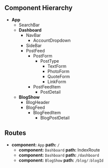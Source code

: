 ## Component Hierarchy

* **App**
  * SearchBar
  * **Dashboard**
    * NavBar
      * AccountDropdown
    * SideBar
    * PostFeed
      * PostForm
        * PostType
          * TextForm
          * PhotoForm
          * QuoteForm
          * LinkForm
      * PostFeedItem
        * PostDetail
  * **BlogShow**
    * BlogHeader
    * BlogFeed
      * BlogFeedItem
        * BlogPostDetail

## Routes

* **component:** `App` **path:** `/`
  * **component:** `Dashboard` **path:** IndexRoute
  * **component:** `Dashboard` **path:** `/dashboard`
  * **component:** `BlogShow` **path:** `/blog/:blogId`
